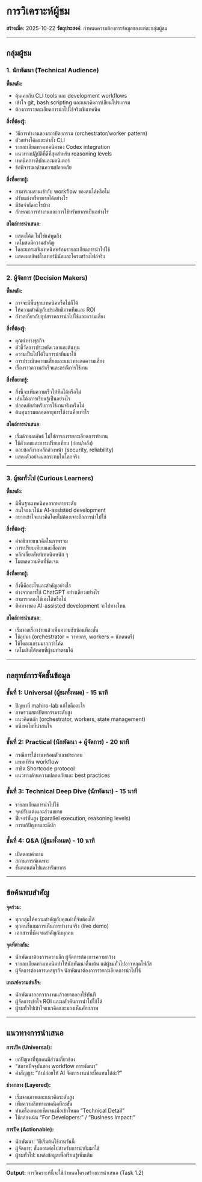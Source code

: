 # การวิเคราะห์ผู้ชม

**สร้างเมื่อ:** 2025-10-22
**วัตถุประสงค์:** กำหนดความต้องการข้อมูลของแต่ละกลุ่มผู้ชม

---

## กลุ่มผู้ชม

### 1. นักพัฒนา (Technical Audience)
**พื้นหลัง:**
- คุ้นเคยกับ CLI tools และ development workflows
- เข้าใจ git, bash scripting และแนวคิดการเขียนโปรแกรม
- ต้องการรายละเอียดการนำไปใช้จริงเชิงเทคนิค

**สิ่งที่ต้องรู้:**
- วิธีการทำงานของสถาปัตยกรรม (orchestrator/worker pattern)
- ตัวอย่างโค้ดและคำสั่ง CLI
- รายละเอียดทางเทคนิคของ Codex integration
- แนวทางปฏิบัติที่ดีที่สุดสำหรับ reasoning levels
- เทคนิคการดีบักและมอนิเตอร์
- ข้อพิจารณาด้านความปลอดภัย

**สิ่งที่อยากรู้:**
- สามารถผสานเข้ากับ workflow ของตนได้หรือไม่
- ปรับแต่งหรือขยายได้อย่างไร
- มีข้อจำกัดอะไรบ้าง
- ลักษณะการทำงานและการใช้ทรัพยากรเป็นอย่างไร

**สไตล์การนำเสนอ:**
- แสดงโค้ด ไม่ใช่แค่พูดถึง
- เดโมสดมีความสำคัญ
- ไดอะแกรมเชิงเทคนิคพร้อมรายละเอียดการนำไปใช้
- แสดงผลลัพธ์ในเทอร์มินัลและโครงสร้างไฟล์จริง

---

### 2. ผู้จัดการ (Decision Makers)
**พื้นหลัง:**
- อาจจะมีพื้นฐานเทคนิคหรือไม่ก็ได้
- ให้ความสำคัญกับประสิทธิภาพทีมและ ROI
- กังวลเกี่ยวกับอุปสรรคการนำไปใช้และความเสี่ยง

**สิ่งที่ต้องรู้:**
- คุณค่าทางธุรกิจ
- ตัวชี้วัดการประหยัดเวลาและต้นทุน
- ความเป็นไปได้ในการนำทีมมาใช้
- การประเมินความเสี่ยงและแนวทางลดความเสี่ยง
- เรื่องราวความสำเร็จและกรณีการใช้งาน

**สิ่งที่อยากรู้:**
- สิ่งนี้จะเพิ่มความเร็วให้ทีมได้หรือไม่
- เส้นโค้งการเรียนรู้เป็นอย่างไร
- ปลอดภัยสำหรับการใช้งานจริงหรือไม่
- ต้นทุนรวมตลอดอายุการใช้งานคือเท่าไร

**สไตล์การนำเสนอ:**
- เริ่มด้วยผลลัพธ์ ไม่ใช่การลงรายละเอียดการทำงาน
- ใช้ตัวเลขและการเปรียบเทียบ (ก่อน/หลัง)
- ตอบข้อกังวลหลักล่วงหน้า (security, reliability)
- แสดงตัวอย่างผลกระทบในโลกจริง

---

### 3. ผู้ชมทั่วไป (Curious Learners)
**พื้นหลัง:**
- มีพื้นฐานเทคนิคหลากหลายระดับ
- สนใจแนวโน้ม AI-assisted development
- อยากเข้าใจแนวคิดโดยไม่ต้องเจาะลึกการนำไปใช้

**สิ่งที่ต้องรู้:**
- คำอธิบายแนวคิดในภาพรวม
- การเปรียบเทียบและสื่อภาพ
- หลีกเลี่ยงศัพท์เทคนิคหนัก ๆ
- โมเดลความคิดที่ชัดเจน

**สิ่งที่อยากรู้:**
- สิ่งนี้คืออะไรและสำคัญอย่างไร
- ต่างจากการใช้ ChatGPT อย่างเดียวอย่างไร
- สามารถลองใช้เองได้หรือไม่
- ทิศทางของ AI-assisted development จะไปทางไหน

**สไตล์การนำเสนอ:**
- เริ่มจากเรื่องง่ายแล้วเพิ่มความซับซ้อนทีละชั้น
- ใช้อุปมา (orchestrator = วาทยกร, workers = นักดนตรี)
- ใช้ไดอะแกรมมากกว่าโค้ด
- เดโมเชิงโต้ตอบที่ผู้ชมทำตามได้

---

## กลยุทธ์การจัดชั้นข้อมูล

### ชั้นที่ 1: Universal (ผู้ชมทั้งหมด) - 15 นาที
- ปัญหาที่ mahiro-lab แก้ไขคืออะไร
- ภาพรวมสถาปัตยกรรมระดับสูง
- แนวคิดหลัก (orchestrator, workers, state management)
- หนึ่งเดโมที่น่าสนใจ

### ชั้นที่ 2: Practical (นักพัฒนา + ผู้จัดการ) - 20 นาที
- กรณีการใช้งานพร้อมตัวเลขประกอบ
- แพทเทิร์น workflow
- สาธิต Shortcode protocol
- แนวทางด้านความปลอดภัยและ best practices

### ชั้นที่ 3: Technical Deep Dive (นักพัฒนา) - 15 นาที
- รายละเอียดการนำไปใช้
- จุดปรับแต่งและส่วนขยาย
- ฟีเจอร์ขั้นสูง (parallel execution, reasoning levels)
- การแก้ปัญหาและดีบัก

### ชั้นที่ 4: Q&A (ผู้ชมทั้งหมด) - 10 นาที
- เปิดตอบคำถาม
- สถานการณ์เฉพาะ
- ขั้นตอนต่อไปและทรัพยากร

---

## ข้อค้นพบสำคัญ

**จุดร่วม:**
- ทุกกลุ่มให้ความสำคัญกับคุณค่าที่จับต้องได้
- ทุกคนชื่นชมการเห็นการทำงานจริง (live demo)
- เอกสารที่ชัดเจนสำคัญกับทุกคน

**จุดที่ต่างกัน:**
- นักพัฒนาต้องการความลึก ผู้จัดการต้องการความกว้าง
- รายละเอียดทางเทคนิคทำให้นักพัฒนาตื่นเต้น แต่ผู้ชมทั่วไปอาจหลุดโฟกัส
- ผู้จัดการต้องการเคสธุรกิจ นักพัฒนาต้องการรายละเอียดการนำไปใช้

**เกณฑ์ความสำเร็จ:**
- นักพัฒนาออกจากงานแล้วอยากลองใช้ทันที
- ผู้จัดการเข้าใจ ROI และผลักดันการนำไปใช้ได้
- ผู้ชมทั่วไปเข้าใจแนวคิดและมองเห็นศักยภาพ

---

## แนวทางการนำเสนอ

**การเปิด (Universal):**
- ยกปัญหาที่ทุกคนมีส่วนเกี่ยวข้อง
- “สภาพปัจจุบันของ workflow การพัฒนา”
- คำสัญญา: “ถ้าปล่อยให้ AI จัดการงานน่าเบื่อแทนได้ล่ะ?”

**ช่วงกลาง (Layered):**
- เริ่มจากภาพและแนวคิดระดับสูง
- เพิ่มความลึกทางเทคนิคทีละขั้น
- ทำเครื่องหมายชัดเจนเมื่อเข้าโหมด “Technical Detail”
- ใช้กล่องเน้น “For Developers:” / “Business Impact:”

**การปิด (Actionable):**
- นักพัฒนา: วิธีเริ่มต้นใช้งานวันนี้
- ผู้จัดการ: ขั้นตอนต่อไปสำหรับการนำทีมมาใช้
- ผู้ชมทั่วไป: แหล่งข้อมูลเพื่อเรียนรู้เพิ่มเติม

---

**Output:** การวิเคราะห์นี้จะใช้กำหนดโครงสร้างการนำเสนอ (Task 1.2)
